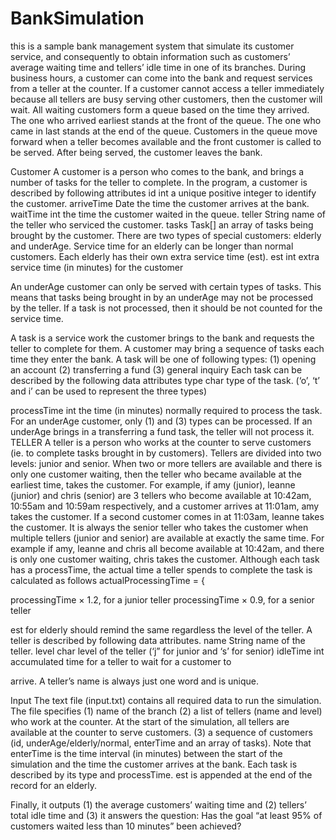 # BankSimulation
this is a sample bank management system that simulate its customer service, and consequently to obtain information such as customers’ 
average waiting time and tellers’ idle time in one of its branches.
During business hours, a customer can come into the bank and request services from a teller at the
counter. If a customer cannot access a teller immediately because all tellers are busy serving other
customers, then the customer will wait. All waiting customers form a queue based on the time they
arrived. The one who arrived earliest stands at the front of the queue. The one who came in last
stands at the end of the queue. Customers in the queue move forward when a teller becomes
available and the front customer is called to be served. After being served, the customer leaves the
bank.

Customer
A customer is a person who comes to the bank, and brings a number of tasks for the teller to
complete. In the program, a customer is described by following attributes
id int a unique positive integer to identify the customer.
arriveTime Date the time the customer arrives at the bank.
waitTime int the time the customer waited in the queue.
teller String name of the teller who serviced the customer.
tasks Task[] an array of tasks being brought by the customer.
There are two types of special customers: elderly and underAge. Service time for an elderly can
be longer than normal customers. Each elderly has their own extra service time (est).
est int extra service time (in minutes) for the customer

An underAge customer can only be served with certain types of tasks. This means that tasks being
brought in by an underAge may not be processed by the teller. If a task is not processed, then it
should be not counted for the service time.


A task is a service work the customer brings to the bank and requests the teller to complete for
them. A customer may bring a sequence of tasks each time they enter the bank. A task will be one
of following types:
(1) opening an account
(2) transferring a fund
(3) general inquiry
Each task can be described by the following data attributes
type char type of the task. (‘o’, ‘t’ and i’ can be used to represent the three types)

processTime int the time (in minutes) normally required to process the task.
For an underAge customer, only (1) and (3) types can be processed. If an underAge brings in a
transferring a fund task, the teller will not process it.
TELLER
A teller is a person who works at the counter to serve customers (ie. to complete tasks brought in
by customers). Tellers are divided into two levels: junior and senior.
When two or more tellers are available and there is only one customer waiting, then the teller who
became available at the earliest time, takes the customer. For example, if amy (junior), leanne
(junior) and chris (senior) are 3 tellers who become available at 10:42am, 10:55am and
10:59am respectively, and a customer arrives at 11:01am, amy takes the customer. If a second
customer comes in at 11:03am, leanne takes the customer. It is always the senior teller who takes
the customer when multiple tellers (junior and senior) are available at exactly the same time. For
example if amy, leanne and chris all become available at 10:42am, and there is only one customer
waiting, chris takes the customer.
Although each task has a processTime, the actual time a teller spends to complete the task is
calculated as follows
actualProcessingTime = {

processingTime × 1.2, for a junior teller
processingTime × 0.9, for a senior teller

est for elderly should remind the same regardless the level of the teller. A teller is described by
following data attributes.
name String name of the teller.
level char level of the teller (‘j” for junior and ‘s’ for senior)
idleTime int accumulated time for a teller to wait for a customer to

arrive.
A teller’s name is always just one word and is unique.

Input
The text file (input.txt) contains all required data to run the simulation. The file specifies
(1) name of the branch
(2) a list of tellers (name and level) who work at the counter. At the start of the
simulation, all tellers are available at the counter to serve customers.
(3) a sequence of customers (id, underAge/elderly/normal, enterTime and an array of
tasks). Note that enterTime is the time interval (in minutes) between the start of the
simulation and the time the customer arrives at the bank. Each task is described by its
type and processTime. est is appended at the end of the record for an elderly.

Finally, it outputs
(1) the average customers’ waiting time and
(2) tellers’ total idle time and
(3) it answers the question: Has the goal “at least 95% of customers waited less than 10
minutes” been achieved?

